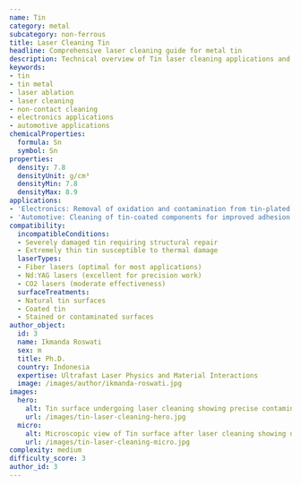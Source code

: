 ```yaml
---
name: Tin
category: metal
subcategory: non-ferrous
title: Laser Cleaning Tin
headline: Comprehensive laser cleaning guide for metal tin
description: Technical overview of Tin laser cleaning applications and parameters
keywords:
- tin
- tin metal
- laser ablation
- laser cleaning
- non-contact cleaning
- electronics applications
- automotive applications
chemicalProperties:
  formula: Sn
  symbol: Sn
properties:
  density: 7.8
  densityUnit: g/cm³
  densityMin: 7.8
  densityMax: 8.9
applications:
- 'Electronics: Removal of oxidation and contamination from tin-plated surfaces'
- 'Automotive: Cleaning of tin-coated components for improved adhesion and corrosion resistance'
compatibility:
  incompatibleConditions:
  - Severely damaged tin requiring structural repair
  - Extremely thin tin susceptible to thermal damage
  laserTypes:
  - Fiber lasers (optimal for most applications)
  - Nd:YAG lasers (excellent for precision work)
  - CO2 lasers (moderate effectiveness)
  surfaceTreatments:
  - Natural tin surfaces
  - Coated tin
  - Stained or contaminated surfaces
author_object:
  id: 3
  name: Ikmanda Roswati
  sex: m
  title: Ph.D.
  country: Indonesia
  expertise: Ultrafast Laser Physics and Material Interactions
  image: /images/author/ikmanda-roswati.jpg
images:
  hero:
    alt: Tin surface undergoing laser cleaning showing precise contamination removal
    url: /images/tin-laser-cleaning-hero.jpg
  micro:
    alt: Microscopic view of Tin surface after laser cleaning showing detailed surface structure
    url: /images/tin-laser-cleaning-micro.jpg
complexity: medium
difficulty_score: 3
author_id: 3
---
```

